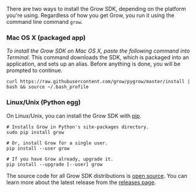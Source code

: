 There are two ways to install the Grow SDK, depending on the platform you're using. Regardless of how you get Grow, you run it using the command line command `grow`.

### Mac OS X (packaged app)

*To install the Grow SDK on Mac OS X, paste the following command into Terminal.* This command downloads the SDK, which is packaged into an application, and sets up an alias. Before anything is done, you will be prompted to continue.

    curl https://raw.githubusercontent.com/grow/pygrow/master/install | bash && source ~/.bash_profile

### Linux/Unix (Python egg)

On Linux/Unix, you can install the Grow SDK with [pip](http://pypi.python.org/pypi/pip).

    # Installs Grow in Python's site-packages directory.
    sudo pip install grow

    # Or, install Grow for a single user.
    pip install --user grow

    # If you have Grow already, upgrade it.
    pip install --upgrade [--user] grow

The source code for all Grow SDK distributions is [open source](https://github.com/grow). You can learn more about the latest release from the [releases page](https://github.com/grow/pygrow/releases).
